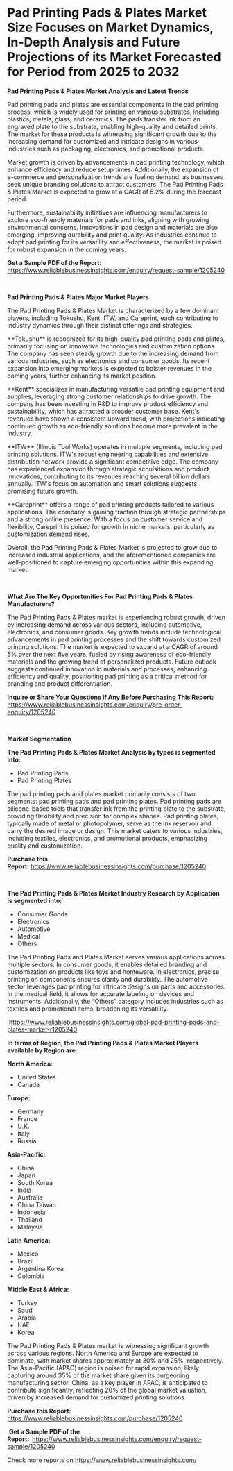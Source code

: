 <p><h1>Pad Printing Pads & Plates Market Size Focuses on Market Dynamics, In-Depth Analysis and Future Projections of its Market Forecasted for Period from 2025 to 2032</h1></p><p><strong>Pad Printing Pads & Plates Market Analysis and Latest Trends</strong></p>
<p><p>Pad printing pads and plates are essential components in the pad printing process, which is widely used for printing on various substrates, including plastics, metals, glass, and ceramics. The pads transfer ink from an engraved plate to the substrate, enabling high-quality and detailed prints. The market for these products is witnessing significant growth due to the increasing demand for customized and intricate designs in various industries such as packaging, electronics, and promotional products.</p><p>Market growth is driven by advancements in pad printing technology, which enhance efficiency and reduce setup times. Additionally, the expansion of e-commerce and personalization trends are fueling demand, as businesses seek unique branding solutions to attract customers. The Pad Printing Pads & Plates Market is expected to grow at a CAGR of 5.2% during the forecast period. </p><p>Furthermore, sustainability initiatives are influencing manufacturers to explore eco-friendly materials for pads and inks, aligning with growing environmental concerns. Innovations in pad design and materials are also emerging, improving durability and print quality. As industries continue to adopt pad printing for its versatility and effectiveness, the market is poised for robust expansion in the coming years.</p></p>
<p><strong>Get a Sample PDF of the Report:&nbsp;</strong> <a href="https://www.reliablebusinessinsights.com/enquiry/request-sample/1205240?utm_campaign=3356&utm_medium=2&utm_source=Github&utm_content=ia&utm_term=05042025&utm_id=pad-printing-pads-plates">https://www.reliablebusinessinsights.com/enquiry/request-sample/1205240</a></p>
<p>&nbsp;</p>
<p><strong>Pad Printing Pads & Plates Major Market Players</strong></p>
<p><p>The Pad Printing Pads & Plates Market is characterized by a few dominant players, including Tokushu, Kent, ITW, and Careprint, each contributing to industry dynamics through their distinct offerings and strategies.</p><p>**Tokushu** is recognized for its high-quality pad printing pads and plates, primarily focusing on innovative technologies and customization options. The company has seen steady growth due to the increasing demand from various industries, such as electronics and consumer goods. Its recent expansion into emerging markets is expected to bolster revenues in the coming years, further enhancing its market position.</p><p>**Kent** specializes in manufacturing versatile pad printing equipment and supplies, leveraging strong customer relationships to drive growth. The company has been investing in R&D to improve product efficiency and sustainability, which has attracted a broader customer base. Kent's revenues have shown a consistent upward trend, with projections indicating continued growth as eco-friendly solutions become more prevalent in the industry.</p><p>**ITW** (Illinois Tool Works) operates in multiple segments, including pad printing solutions. ITW's robust engineering capabilities and extensive distribution network provide a significant competitive edge. The company has experienced expansion through strategic acquisitions and product innovations, contributing to its revenues reaching several billion dollars annually. ITW's focus on automation and smart solutions suggests promising future growth.</p><p>**Careprint** offers a range of pad printing products tailored to various applications. The company is gaining traction through strategic partnerships and a strong online presence. With a focus on customer service and flexibility, Careprint is poised for growth in niche markets, particularly as customization demand rises.</p><p>Overall, the Pad Printing Pads & Plates Market is projected to grow due to increased industrial applications, and the aforementioned companies are well-positioned to capture emerging opportunities within this expanding market.</p></p>
<p>&nbsp;</p>
<p><strong>What Are The Key Opportunities For Pad Printing Pads & Plates Manufacturers?</strong></p>
<p><p>The Pad Printing Pads & Plates market is experiencing robust growth, driven by increasing demand across various sectors, including automotive, electronics, and consumer goods. Key growth trends include technological advancements in pad printing processes and the shift towards customized printing solutions. The market is expected to expand at a CAGR of around 5% over the next five years, fueled by rising awareness of eco-friendly materials and the growing trend of personalized products. Future outlook suggests continued innovation in materials and processes, enhancing efficiency and quality, positioning pad printing as a critical method for branding and product differentiation.</p></p>
<p><strong>Inquire or Share Your Questions If Any Before Purchasing This Report:</strong> <a href="https://www.reliablebusinessinsights.com/enquiry/pre-order-enquiry/1205240?utm_campaign=3356&utm_medium=2&utm_source=Github&utm_content=ia&utm_term=05042025&utm_id=pad-printing-pads-plates">https://www.reliablebusinessinsights.com/enquiry/pre-order-enquiry/1205240</a></p>
<p>&nbsp;</p>
<p><strong>Market Segmentation</strong></p>
<p><strong>The Pad Printing Pads & Plates Market Analysis by types is segmented into:</strong></p>
<p><ul><li>Pad Printing Pads</li><li>Pad Printing Plates</li></ul></p>
<p><p>The pad printing pads and plates market primarily consists of two segments: pad printing pads and pad printing plates. Pad printing pads are silicone-based tools that transfer ink from the printing plate to the substrate, providing flexibility and precision for complex shapes. Pad printing plates, typically made of metal or photopolymer, serve as the ink reservoir and carry the desired image or design. This market caters to various industries, including textiles, electronics, and promotional products, emphasizing quality and customization.</p></p>
<p><strong>Purchase this Report:&nbsp;</strong><a href="https://www.reliablebusinessinsights.com/purchase/1205240?utm_campaign=3356&utm_medium=2&utm_source=Github&utm_content=ia&utm_term=05042025&utm_id=pad-printing-pads-plates">https://www.reliablebusinessinsights.com/purchase/1205240</a></p>
<p>&nbsp;</p>
<p><strong>The Pad Printing Pads & Plates Market Industry Research by Application is segmented into:</strong></p>
<p><ul><li>Consumer Goods</li><li>Electronics</li><li>Automotive</li><li>Medical</li><li>Others</li></ul></p>
<p><p>The Pad Printing Pads and Plates Market serves various applications across multiple sectors. In consumer goods, it enables detailed branding and customization on products like toys and homeware. In electronics, precise printing on components ensures clarity and durability. The automotive sector leverages pad printing for intricate designs on parts and accessories. In the medical field, it allows for accurate labeling on devices and instruments. Additionally, the “Others” category includes industries such as textiles and promotional items, broadening its versatility.</p></p>
<p><a href="https://www.reliablebusinessinsights.com/global-pad-printing-pads-and-plates-market-r1205240?utm_campaign=3356&utm_medium=2&utm_source=Github&utm_content=ia&utm_term=05042025&utm_id=pad-printing-pads-plates">&nbsp;https://www.reliablebusinessinsights.com/global-pad-printing-pads-and-plates-market-r1205240</a></p>
<p><strong>In terms of Region, the Pad Printing Pads & Plates Market Players available by Region are:</strong></p>
<p>
    <p> <strong> North America: </strong>
        <ul>
            <li>United States</li>
            <li>Canada</li>
        </ul>
        </p> 
    <p> <strong> Europe: </strong>
        <ul>
            <li>Germany</li>
            <li>France</li>
            <li>U.K.</li>
            <li>Italy</li>
            <li>Russia</li>
        </ul>
        </p> 
    <p> <strong> Asia-Pacific: </strong>
        <ul>
            <li>China</li>
            <li>Japan</li>
            <li>South Korea</li>
            <li>India</li>
            <li>Australia</li>
            <li>China Taiwan</li>
            <li>Indonesia</li>
            <li>Thailand</li>
            <li>Malaysia</li>
        </ul>
        </p> 
    <p> <strong> Latin America: </strong>
        <ul>
            <li>Mexico</li>
            <li>Brazil</li>
            <li>Argentina Korea</li>
            <li>Colombia</li>
        </ul>
        </p> 
    <p> <strong> Middle East & Africa: </strong>
        <ul>
            <li>Turkey</li>
            <li>Saudi</li>
            <li>Arabia</li>
            <li>UAE</li>
            <li>Korea</li>
        </ul>
    </p>
    </p>
<p><p>The Pad Printing Pads & Plates market is witnessing significant growth across various regions. North America and Europe are expected to dominate, with market shares approximately at 30% and 25%, respectively. The Asia-Pacific (APAC) region is poised for rapid expansion, likely capturing around 35% of the market share given its burgeoning manufacturing sector. China, as a key player in APAC, is anticipated to contribute significantly, reflecting 20% of the global market valuation, driven by increased demand for customized printing solutions.</p></p>
<p><strong>Purchase this Report: </strong><a href="https://www.reliablebusinessinsights.com/purchase/1205240?utm_campaign=3356&utm_medium=2&utm_source=Github&utm_content=ia&utm_term=05042025&utm_id=pad-printing-pads-plates">https://www.reliablebusinessinsights.com/purchase/1205240</a></p>
<p>&nbsp;<strong>Get a Sample PDF of the Report:&nbsp;&nbsp;</strong><a href="https://www.reliablebusinessinsights.com/enquiry/request-sample/1205240?utm_campaign=3356&utm_medium=2&utm_source=Github&utm_content=ia&utm_term=05042025&utm_id=pad-printing-pads-plates">https://www.reliablebusinessinsights.com/enquiry/request-sample/1205240</a></p>
<p><strong></strong></p>
<p>Check more reports on <a href="https://www.reliablebusinessinsights.com/?utm_campaign=3356&utm_medium=2&utm_source=Github&utm_content=ia&utm_term=05042025&utm_id=pad-printing-pads-plates">https://www.reliablebusinessinsights.com/</a></p>